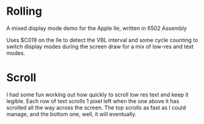 # Rolling
A mixed display mode demo for the Apple IIe, written in 6502 Assembly

Uses $C019 on the IIe to detect the VBL interval and some cycle counting to switch display modes during the screen draw for a mix of low-res and text modes.

# Scroll
I had some fun working out how quickly to scroll low res text and keep it legible. Each row of text scrolls 1 pixel left when the one above it has scrolled all the way across the screen. The top scrolls as fast as I could manage, and the bottom one, well, it will eventually.

